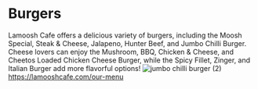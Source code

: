 # Burgers
Lamoosh Cafe offers a delicious variety of burgers, including the Moosh Special, Steak &amp; Cheese, Jalapeno, Hunter Beef, and Jumbo Chilli Burger. Cheese lovers can enjoy the Mushroom, BBQ, Chicken &amp; Cheese, and Cheetos Loaded Chicken Cheese Burger, while the Spicy Fillet, Zinger, and Italian Burger add more flavorful options!
![jumbo chilli burger (2)](https://github.com/user-attachments/assets/9c1a0e32-764f-473d-a3d9-d64f7a5a942a)
https://lamooshcafe.com/our-menu

